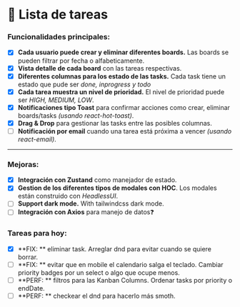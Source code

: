 # 📝 **Lista de tareas**

### Funcionalidades principales:
- [x] **Cada usuario puede crear y eliminar diferentes boards.** Las boards se pueden filtrar por fecha o alfabeticamente.
- [x] **Vista detalle de cada board** con las tareas respectivas.
- [x] **Diferentes columnas para los estado de las tasks.** Cada task tiene un estado que pude ser *done, inprogress y todo*
- [x] **Cada tarea muestra un nivel de prioridad.** El nivel de prioridad puede ser *HIGH, MEDIUM, LOW*.
- [x] **Notificaciones tipo Toast** para confirmar acciones como crear, eliminar boards/tasks
      *(usando react-hot-toast)*.
- [x] **Drag & Drop** para gestionar las tasks entre las posibles columnas.
- [ ] **Notificación por email** cuando una tarea está próxima a vencer *(usando react-email)*.
---

### Mejoras:
- [x] **Integración con Zustand** como manejador de estado.
- [x] **Gestion de los diferentes tipos de modales con HOC**. Los modales están construido con *HeadlessUI*.
- [ ] **Support dark mode.** With tailwindcss dark mode.
- [ ] **Integración con Axios** para manejo de datos❓

### Tareas para hoy:
- [x] **FIX: ** eliminar task. Arreglar dnd para evitar cuando se quiere borrar.
- [ ] **FIX: ** evitar que en mobile el calendario salga el teclado. Cambiar priority
badges por un select o algo que ocupe menos.
- [ ] **PERF: ** filtros para las Kanban Columns. Ordenar tasks por priority o endDate.
- [ ] **PERF: ** checkear el dnd para hacerlo más smoth.
